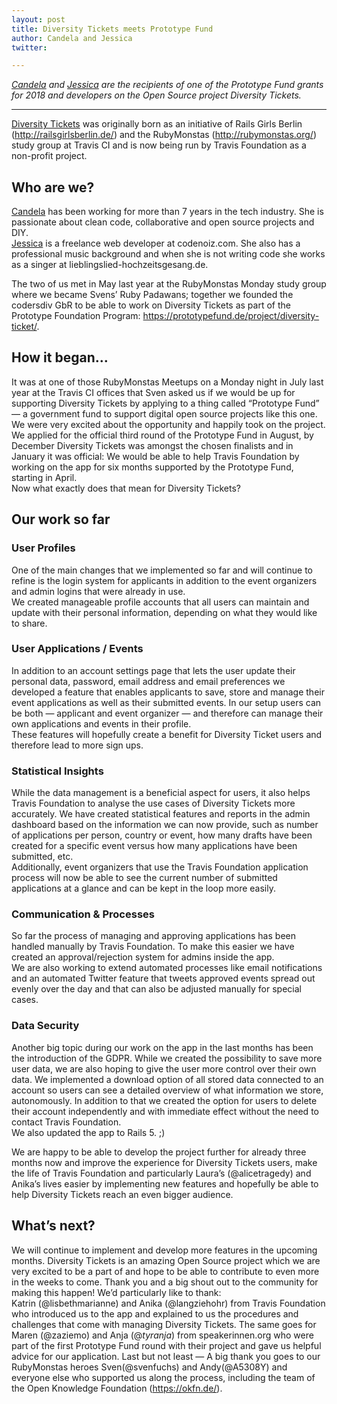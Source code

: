 ```yaml
---
layout: post
title: Diversity Tickets meets Prototype Fund
author: Candela and Jessica
twitter: 

---
```


*[Candela]() and [Jessica]() are the recipients of one of the Prototype Fund grants for 2018 and developers on the Open Source project Diversity Tickets.*

---

[Diversity Tickets](https://diversitytickets.org/) was originally born as an initiative of Rails Girls Berlin (http://railsgirlsberlin.de/) and the RubyMonstas (http://rubymonstas.org/) study group at Travis CI and is now being run by Travis Foundation as a non-profit project.

## Who are we?

[Candela](https://github.com/mauditecandela) has been working for more than 7 years in the tech industry. She is passionate about clean code, collaborative and open source projects and DIY.  
[Jessica](https://github.com/guainumbi) is a freelance web developer at codenoiz.com. She also has a professional music background and when she is not writing code she works as a singer at lieblingslied-hochzeitsgesang.de.  

The two of us met in May last year at the RubyMonstas Monday study group where we became Svens’ Ruby Padawans; together we founded the codersdiv GbR to be able to work on Diversity Tickets as part of the Prototype Foundation Program: https://prototypefund.de/project/diversity-ticket/.

## How it began...

It was at one of those RubyMonstas Meetups on a Monday night in July last year at the Travis CI offices that Sven asked us if we would be up for supporting Diversity Tickets by applying to a thing called “Prototype Fund” — a government fund to support digital open source projects like this one. We were very excited about the opportunity and happily took on the project.  
We applied for the official third round of the Prototype Fund in August, by December Diversity Tickets was amongst the chosen finalists and in January it was official: We would be able to help Travis Foundation by working on the app for six months supported by the Prototype Fund, starting in April.  
Now what exactly does that mean for Diversity Tickets?   

## Our work so far

### User Profiles
One of the main changes that we implemented so far and will continue to refine is the login system for applicants in addition to the event organizers and admin logins that were already in use.   
We created manageable profile accounts that all users can maintain and update with their personal information, depending on what they would like to share. 

### User Applications / Events
In addition to an account settings page that lets the user update their personal data, password, email address and email preferences we developed a feature that enables applicants to save, store and manage their event applications as well as their submitted events. In our setup users can be both — applicant and event organizer — and therefore can manage their own applications and events in their profile.  
These features will hopefully create a benefit for Diversity Ticket users and therefore lead to more sign ups.

### Statistical Insights
While the data management is a beneficial aspect for users, it also helps Travis Foundation to analyse the use cases of Diversity Tickets more accurately. We have created statistical features and reports in the admin dashboard based on the information we can now provide, such as number of applications per person, country or event, how many drafts have been created for a specific event versus how many applications have been submitted, etc.   
Additionally, event organizers that use the Travis Foundation application process will now be able to see the current number of submitted applications at a glance and can be kept in the loop more easily.

### Communication & Processes
So far the process of managing and approving applications has been handled manually by Travis Foundation. To make this easier we have created an approval/rejection system for admins inside the app.  
We are also working to extend automated processes like email notifications and an automated Twitter feature that tweets approved events spread out evenly over the day and that can also be adjusted manually for special cases.

### Data Security
Another big topic during our work on the app in the last months has been the introduction of the GDPR. While we created the possibility to save more user data, we are also hoping to give the user more control over their own data. We implemented a download option of all stored data connected to an account so users can see a detailed overview of what information we store, autonomously. In addition to that we created the option for users to delete their account independently and with immediate effect without the need to contact Travis Foundation.  
We also updated the app to Rails 5. ;)

We are happy to be able to develop the project further for already three months now and improve the experience for Diversity Tickets users, make the life of Travis Foundation and particularly Laura’s (@alicetragedy) and Anika’s lives easier by implementing new features and hopefully be able to help Diversity Tickets reach an even bigger audience.

## What’s next?
We will continue to implement and develop more features in the upcoming months. Diversity Tickets is an amazing Open Source project which we are very excited to be a part of and hope to be able to contribute to even more in the weeks to come. Thank you and a big shout out to the community for making this happen! We’d particularly like to thank:  
Katrin (@lisbethmarianne) and Anika (@langziehohr) from Travis Foundation who introduced us to the app and explained to us the procedures and challenges that come with managing Diversity Tickets. The same goes for Maren (@zaziemo) and Anja (@_tyranja_) from speakerinnen.org who were part of the first Prototype Fund round with their project and gave us helpful advice for our application.
Last but not least — A big thank you goes to our RubyMonstas heroes Sven(@svenfuchs) and Andy(@A5308Y) and everyone else who supported us along the process, including the team of the Open Knowledge Foundation (https://okfn.de/). 

